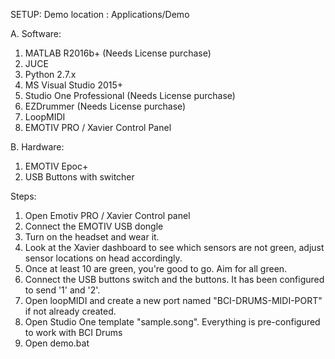 SETUP: 
Demo location : Applications/Demo

A. Software:

1.	MATLAB R2016b+ (Needs License purchase)
2.	JUCE
3.	Python 2.7.x
4.	MS Visual Studio 2015+
5.	Studio One Professional (Needs License purchase)
6.	EZDrummer (Needs License purchase)
7.	LoopMIDI
8.	EMOTIV PRO / Xavier Control Panel

B. Hardware:

1.	EMOTIV Epoc+
2.	USB Buttons with switcher

Steps:

1.	Open Emotiv PRO / Xavier Control panel
2.	Connect the EMOTIV USB dongle
3.	Turn on the headset and wear it.
4.	Look at the Xavier dashboard to see which sensors are not green, adjust sensor locations on head accordingly.
5.	Once at least 10 are green, you're good to go. Aim for all green.
6.	Connect the USB buttons switch and the buttons. It has been configured to send '1' and '2'.
7.	Open loopMIDI and create a new port named "BCI-DRUMS-MIDI-PORT" if not already created.
8.	Open Studio One template "sample.song". Everything is pre-configured to work with BCI Drums
9.	Open demo.bat
